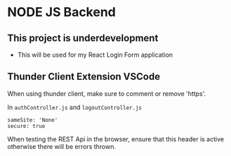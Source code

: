 # NODE JS Backend

## This project is underdevelopment

- This will be used for my React Login Form application

## Thunder Client Extension VSCode

When using thunder client, make sure to comment or remove 'https'.

In <code>authController.js</code> and <code>logoutController.js</code>

```
sameSite: 'None'
secure: true
```

When testing the REST Api in the browser, ensure that this header is active otherwise there will be errors thrown.
